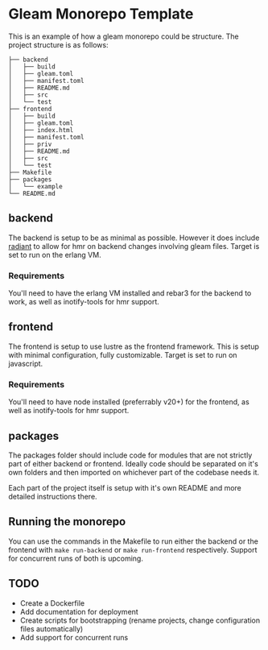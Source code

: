 # Gleam Monorepo Template

This is an example of how a gleam monorepo could be structure. The project structure is as follows:
```
├── backend
│   ├── build
│   ├── gleam.toml
│   ├── manifest.toml
│   ├── README.md
│   ├── src
│   └── test
├── frontend
│   ├── build
│   ├── gleam.toml
│   ├── index.html
│   ├── manifest.toml
│   ├── priv
│   ├── README.md
│   ├── src
│   └── test
├── Makefile
├── packages
│   └── example
└── README.md
```
## backend

The backend is setup to be as minimal as possible. However it does include [radiant](https://github.com/pta2002/gleam-radiate) to allow for hmr on backend changes involving gleam files. Target is set to run on the erlang VM.

### Requirements

You'll need to have the erlang VM installed and rebar3 for the backend to work, as well as inotify-tools for hmr support.

## frontend

The frontend is setup to use lustre as the frontend framework. This is setup with minimal configuration, fully customizable. Target is set to run on javascript.

### Requirements

You'll need to have node installed (preferrably v20+) for the frontend, as well as inotify-tools for hmr support.

## packages

The packages folder should include code for modules that are not strictly part of either backend or frontend. Ideally code should be separated on it's own folders and then imported on whichever part of the codebase needs it.

Each part of the project itself is setup with it's own README and more detailed instructions there.

## Running the monorepo

You can use the commands in the Makefile to run either the backend or the frontend with `make run-backend` or `make run-frontend` respectively. Support for concurrent runs of both is upcoming.

## TODO

- Create a Dockerfile
- Add documentation for deployment
- Create scripts for bootstrapping (rename projects, change configuration files automatically)
- Add support for concurrent runs
